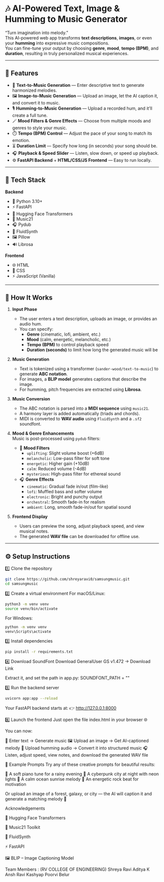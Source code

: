 # 🎶 AI-Powered Text, Image & Humming to Music Generator

 “Turn imagination into melody.”  
This AI-powered web app transforms **text descriptions**, **images**, or even your **humming** into expressive music compositions.  
You can fine-tune your output by choosing **genre**, **mood**, **tempo (BPM)**, and **duration**, resulting in truly personalized musical experiences.

---

## 🌟 Features

- 🎤 **Text-to-Music Generation** — Enter descriptive text to generate harmonized melodies.  
- 🖼️ **Image-to-Music Generation** — Upload an image, let the AI caption it, and convert it to music.  
- 🎙️ **Humming-to-Music Generation** — Upload a recorded hum, and it’ll create a full tune.  
- 🪄 **Mood Filters & Genre Effects** — Choose from multiple moods and genres to style your music.  
- ⏱️ **Tempo (BPM) Control** — Adjust the pace of your song to match its emotion.  
- ⏳ **Duration Limit** — Specify how long (in seconds) your song should be.  
- 🎧 **Playback & Speed Slider** — Listen, slow down, or speed up playback.  
- ⚙️ **FastAPI Backend** + **HTML/CSS/JS Frontend** — Easy to run locally.


---

## 🧰 Tech Stack

**Backend**
- 🐍 Python 3.10+
- ⚡ FastAPI
- 🤗 Hugging Face Transformers
- 🎵 Music21
- 🎧 Pydub
- 🎹 FluidSynth
- 🖼️ Pillow
- 🔊 Librosa

**Frontend**
- 🌐 HTML  
- 🎨 CSS  
- ⚡ JavaScript (Vanilla)

---

## 🧩 How It Works

1. **Input Phase**  
   - The user enters a text description, uploads an image, or provides an audio hum.  
   - You can specify:
     - **Genre** (cinematic, lofi, ambient, etc.)
     - **Mood** (calm, energetic, melancholic, etc.)
     - **Tempo (BPM)** to control playback speed  
     - **Duration (seconds)** to limit how long the generated music will be  

2. **Music Generation**  
   - Text is tokenized using a transformer (`sander-wood/text-to-music`) to generate **ABC notation**.  
   - For images, a **BLIP model** generates captions that describe the image.  
   - For humming, pitch frequencies are extracted using **Librosa**.

3. **Music Conversion**  
   - The ABC notation is parsed into a **MIDI sequence** using `music21`.  
   - A harmony layer is added automatically (triads and chords).  
   - MIDI is converted to **WAV audio** using `FluidSynth` and a `.sf2` soundfont.

4. **Mood & Genre Enhancements**  
   Music is post-processed using `pydub` filters:
   - 🎵 **Mood Filters**
     - `uplifting`: Slight volume boost (+6dB)
     - `melancholic`: Low-pass filter for soft tone
     - `energetic`: Higher gain (+10dB)
     - `calm`: Reduced volume (-4dB)
     - `mysterious`: High-pass filter for ethereal sound  
   - 🎧 **Genre Effects**
     - `cinematic`: Gradual fade in/out (film-like)
     - `lofi`: Muffled bass and softer volume
     - `electronic`: Bright and punchy output
     - `orchestral`: Smooth fade-in for realism
     - `ambient`: Long, smooth fade-in/out for spatial sound  

5. **Frontend Display**
   - Users can preview the song, adjust playback speed, and view musical notes.  
   - The generated **WAV file** can be downloaded for offline use.  

---

## ⚙️ Setup Instructions
1️⃣ Clone the repository
```bash
git clone https://github.com/shreyaravi0/samsungmusic.git
cd samsungmusic
```

2️⃣ Create a virtual environment
For macOS/Linux:

```bash
python3 -m venv venv
source venv/bin/activate
```
For Windows:

```bash
python -m venv venv
venv\Scripts\activate
```

3️⃣ Install dependencies
```bash
pip install -r requirements.txt
```

4️⃣ Download SoundFont
Download GeneralUser GS v1.472 → Download Link

Extract it, and set the path in app.py:
SOUNDFONT_PATH = ""

5️⃣ Run the backend server
```bash
uvicorn app:app --reload
```
Your FastAPI backend starts at:
👉 http://127.0.0.1:8000

6️⃣ Launch the frontend
Just open the file index.html in your browser 🌐

You can now:

📝 Enter text → Generate music
🖼️ Upload an image → Get AI-captioned melody
🎤 Upload humming audio → Convert it into structured music
🎧 Listen, adjust speed, view notes, and download the generated WAV file

🧪 Example Prompts
Try any of these creative prompts for beautiful results:

🎹 A soft piano tune for a rainy evening
🌆 A cyberpunk city at night with neon lights
🌅 A calm ocean sunrise melody
🎸 An energetic rock beat for motivation

Or upload an image of a forest, galaxy, or city —
the AI will caption it and generate a matching melody 🎵



Acknowledgements

🧠 Hugging Face Transformers

🎼 Music21 Toolkit

🎵 FluidSynth

⚡ FastAPI

🖼️ BLIP – Image Captioning Model


Team Members : (RV COLLEGE OF ENGINEERING)
Shreya Ravi
Aditya K 
Ansh Ravi Kashyap 
Poorvi Belur 





